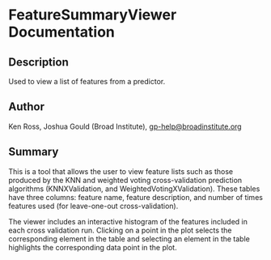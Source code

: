 # FeatureSummaryViewer Documentation
## Description
Used to view a list of features from a predictor.


## Author
Ken Ross, Joshua Gould (Broad Institute),
gp-help@broadinstitute.org


## Summary
This is a tool that allows the user to view feature lists such as those produced by the KNN and weighted voting cross-validation prediction algorithms (KNNXValidation,  and WeightedVotingXValidation). These tables have three columns: feature name, feature description, and number of times features used (for leave-one-out cross-validation).

The viewer includes an interactive histogram of the features included in each cross validation run. Clicking on a point in the plot selects the corresponding element in the table and selecting an element in the table highlights the corresponding data point in the plot.

